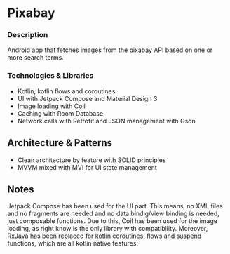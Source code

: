 # Pixabay

### Description
Android app that fetches images from the pixabay API based on one or more search terms.

### Technologies & Libraries
- Kotlin, kotlin flows and coroutines
- UI with Jetpack Compose and Material Design 3
- Image loading with Coil
- Caching with Room Database
- Network calls with Retrofit and JSON management with Gson

## Architecture & Patterns
- Clean architecture by feature with SOLID principles
- MVVM mixed with MVI for UI state management

## Notes
Jetpack Compose has been used for the UI part. This means, no XML files and no fragments are needed and no data bindig/view binding is needed, just composable functions. Due to this, Coil has been used for the image loading, as right know is the only library with compatibility. Moreover, RxJava has been replaced for kotlin coroutines, flows and suspend functions, which are all kotlin native features.
